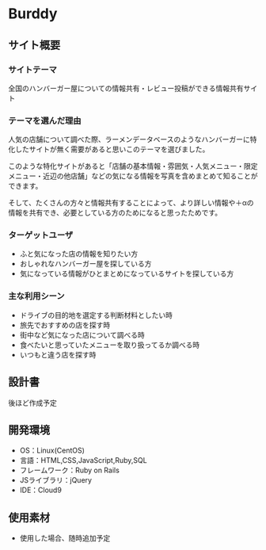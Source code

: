 # Burddy
## サイト概要
### サイトテーマ
全国のハンバーガー屋についての情報共有・レビュー投稿ができる情報共有サイト

### テーマを選んだ理由
人気の店舗について調べた際、ラーメンデータベースのようなハンバーガーに特化したサイトが無く需要があると思いこのテーマを選びました。

このような特化サイトがあると「店舗の基本情報・雰囲気・人気メニュー・限定メニュー・近辺の他店舗」などの気になる情報を写真を含めまとめて知ることができます。

そして、たくさんの方々と情報共有することによって、より詳しい情報や＋αの情報を共有でき、必要としている方のためになると思ったためです。
### ターゲットユーザ
- ふと気になった店の情報を知りたい方
- おしゃれなハンバーガー屋を探している方
- 気になっている情報がひとまとめになっているサイトを探している方
​
### 主な利用シーン
- ドライブの目的地を選定する判断材料としたい時
- 旅先でおすすめの店を探す時
- 街中など気になった店について調べる時
- 食べたいと思っていたメニューを取り扱ってるか調べる時
- いつもと違う店を探す時
​
## 設計書
後ほど作成予定
​
## 開発環境
- OS：Linux(CentOS)
- 言語：HTML,CSS,JavaScript,Ruby,SQL
- フレームワーク：Ruby on Rails
- JSライブラリ：jQuery
- IDE：Cloud9
​
## 使用素材
- 使用した場合、随時追加予定